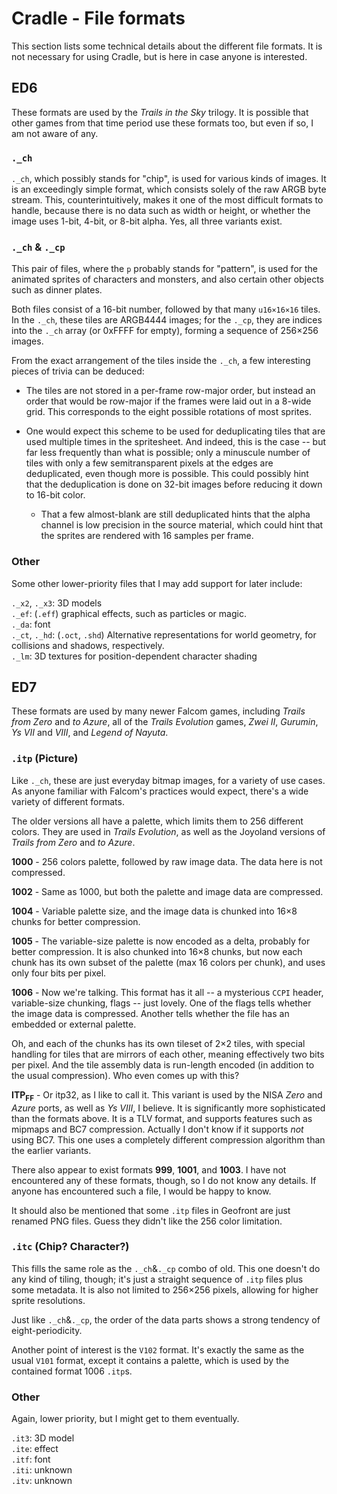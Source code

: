 # Cradle - File formats

This section lists some technical details about the different file formats. It
is not necessary for using Cradle, but is here in case anyone is interested.

## ED6


These formats are used by the *Trails in the Sky* trilogy. It is possible that
other games from that time period use these formats too, but even if so, I am
not aware of any.

### `._ch`

`._ch`, which possibly stands for "chip", is used for various kinds of images.
It is an exceedingly simple format, which consists solely of the raw ARGB byte
stream. This, counterintuitively, makes it one of the most difficult formats to
handle, because there is no data such as width or height, or whether the image
uses 1-bit, 4-bit, or 8-bit alpha. Yes, all three variants exist.

### `._ch` & `._cp`

This pair of files, where the `p` probably stands for "pattern", is used for
the animated sprites of characters and monsters, and also certain other objects
such as dinner plates.

Both files consist of a 16-bit number, followed by that many `u16×16×16`
tiles. In the `._ch`, these tiles are ARGB4444 images; for the `._cp`,
they are indices into the `._ch` array (or 0xFFFF for empty), forming a
sequence of 256×256 images.

From the exact arrangement of the tiles inside the `._ch`, a few interesting
pieces of trivia can be deduced:

- The tiles are not stored in a per-frame row-major order, but instead an order
  that would be row-major if the frames were laid out in a 8-wide grid. This
  corresponds to the eight possible rotations of most sprites.

- One would expect this scheme to be used for deduplicating tiles that are used
  multiple times in the spritesheet. And indeed, this is the case -- but far
  less frequently than what is possible; only a minuscule number of tiles with
  only a few semitransparent pixels at the edges are deduplicated, even though
  more is possible. This could possibly hint that the deduplication is done on
  32-bit images before reducing it down to 16-bit color.

  - That a few almost-blank are still deduplicated hints that the alpha channel
    is low precision in the source material, which could hint that the sprites
    are rendered with 16 samples per frame.

### Other

Some other lower-priority files that I may add support for later include:

`._x2`, `._x3`: 3D models\
`._ef`: (`.eff`) graphical effects, such as particles or magic.\
`._da`: font\
`._ct`, `._hd`: (`.oct`, `.shd`) Alternative representations for world
geometry, for collisions and shadows, respectively.\
`._lm`: 3D textures for position-dependent character shading

## ED7

These formats are used by many newer Falcom games, including *Trails from
Zero* and *to Azure*, all of the *Trails Evolution* games, *Zwei II*,
*Gurumin*, *Ys VII* and *VIII*, and *Legend of Nayuta*.

### `.itp` (Picture)

Like `._ch`, these are just everyday bitmap images, for a variety of use cases.
As anyone familiar with Falcom's practices would expect, there's a wide variety
of different formats.

The older versions all have a palette, which limits them to 256 different
colors. They are used in *Trails Evolution*, as well as the Joyoland versions
of *Trails from Zero* and *to Azure*.

**1000** - 256 colors palette, followed by raw image data. The data here is not
compressed.

**1002** - Same as 1000, but both the palette and image data are compressed.

**1004** - Variable palette size, and the image data is chunked into 16×8
chunks for better compression.

**1005** - The variable-size palette is now encoded as a delta, probably for
better compression. It is also chunked into 16×8 chunks, but now each chunk
has its own subset of the palette (max 16 colors per chunk), and uses only four
bits per pixel.

**1006** - Now we're talking. This format has it all -- a mysterious `CCPI`
header, variable-size chunking, flags -- just lovely. One of the flags tells
whether the image data is compressed. Another tells whether the file has an
embedded or external palette.

Oh, and each of the chunks has its own tileset of 2×2 tiles, with special
handling for tiles that are mirrors of each other, meaning effectively two bits
per pixel. And the tile assembly data is run-length encoded (in addition to the
usual compression). Who even comes up with this?

**ITP<sub>FF</sub>** - Or itp32, as I like to call it. This variant is used by the NISA
*Zero* and *Azure* ports, as well as *Ys VIII*, I believe. It is significantly
more sophisticated than the formats above. It is a TLV format, and supports
features such as mipmaps and BC7 compression. Actually I don't know if it
supports *not* using BC7. This one uses a completely different compression
algorithm than the earlier variants.

There also appear to exist formats **999**, **1001**, and **1003**. I have not
encountered any of these formats, though, so I do not know any details. If anyone
has encountered such a file, I would be happy to know.

It should also be mentioned that some `.itp` files in Geofront are just renamed
PNG files. Guess they didn't like the 256 color limitation.

### `.itc` (Chip? Character?)

This fills the same role as the `._ch`&`._cp` combo of old. This one doesn't do
any kind of tiling, though; it's just a straight sequence of `.itp` files plus
some metadata. It is also not limited to 256×256 pixels, allowing for higher
sprite resolutions.

Just like `._ch`&`._cp`, the order of the data parts shows a strong tendency of
eight-periodicity.

Another point of interest is the `V102` format. It's exactly the same as the
usual `V101` format, except it contains a palette, which is used by the
contained format 1006 `.itp`s.

### Other

Again, lower priority, but I might get to them eventually.

`.it3`: 3D model\
`.ite`: effect\
`.itf`: font\
`.iti`: unknown\
`.itv`: unknown
